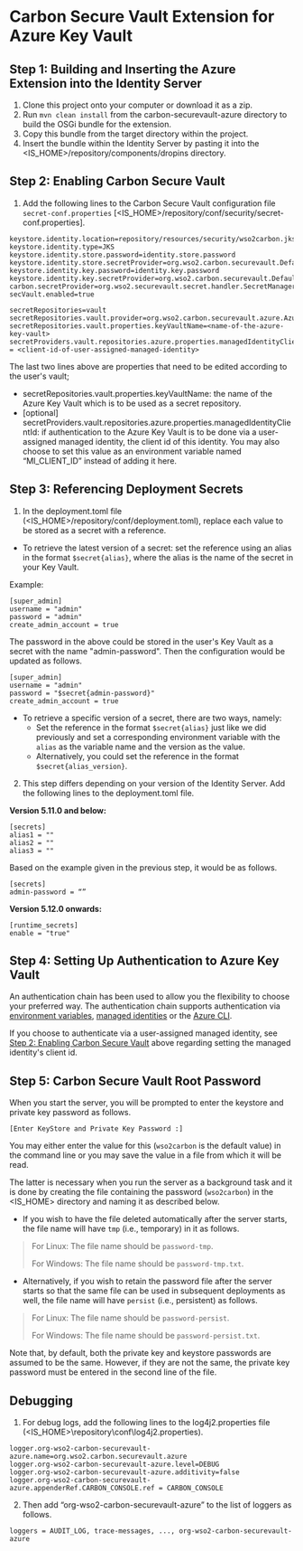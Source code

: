 # Carbon Secure Vault Extension for Azure Key Vault

## Step 1: Building and Inserting the Azure Extension into the Identity Server

1. Clone this project onto your computer or download it as a zip.
2. Run `mvn clean install` from the carbon-securevault-azure directory to build the OSGi bundle for the extension.
3. Copy this bundle from the target directory within the project.
4. Insert the bundle within the Identity Server by pasting it into the <IS_HOME>/repository/components/dropins directory.

## Step 2: Enabling Carbon Secure Vault

1. Add the following lines to the Carbon Secure Vault configuration file `secret-conf.properties`  [<IS_HOME>/repository/conf/security/secret-conf.properties].

```
keystore.identity.location=repository/resources/security/wso2carbon.jks
keystore.identity.type=JKS
keystore.identity.store.password=identity.store.password
keystore.identity.store.secretProvider=org.wso2.carbon.securevault.DefaultSecretCallbackHandler
keystore.identity.key.password=identity.key.password
keystore.identity.key.secretProvider=org.wso2.carbon.securevault.DefaultSecretCallbackHandler
carbon.secretProvider=org.wso2.securevault.secret.handler.SecretManagerSecretCallbackHandler
secVault.enabled=true

secretRepositories=vault
secretRepositories.vault.provider=org.wso2.carbon.securevault.azure.AzureKeyVaultRepositoryProvider
secretRepositories.vault.properties.keyVaultName=<name-of-the-azure-key-vault>
secretProviders.vault.repositories.azure.properties.managedIdentityClientId = <client-id-of-user-assigned-managed-identity>
```

The last two lines above are properties that need to be edited according to the user's vault;
- secretRepositories.vault.properties.keyVaultName: the name of the Azure Key Vault which is to be used as a secret repository.
- [optional] secretProviders.vault.repositories.azure.properties.managedIdentityClientId: if authentication to the Azure Key Vault is to be done via a user-assigned managed identity, the client id of this identity. You may also choose to set this value as an environment variable named “MI_CLIENT_ID” instead of adding it here.

## Step 3: Referencing Deployment Secrets

1. In the deployment.toml file (<IS_HOME>/repository/conf/deployment.toml), replace each value to be stored as a secret with a reference.

- To retrieve the latest version of a secret: set the reference using an alias in the format `$secret{alias}`, where the alias is the name of the secret in your Key Vault.

Example:
```
[super_admin]
username = "admin"
password = "admin"
create_admin_account = true
```

The password in the above could be stored in the user's Key Vault as a secret with the name "admin-password". Then the configuration would be updated as follows.

```
[super_admin]
username = "admin"
password = "$secret{admin-password}"
create_admin_account = true
```

- To retrieve a specific version of a secret, there are two ways, namely: 
  - Set the reference in the format `$secret{alias}` just like we did previously and set a corresponding environment variable with the `alias` as the variable name and the version as the value.
  - Alternatively, you could set the reference in the format `$secret{alias_version}`.

2. This step differs depending on your version of the Identity Server.
   Add the following lines to the deployment.toml file.

**Version 5.11.0 and below:**

```
[secrets]
alias1 = ""
alias2 = ""
alias3 = ""
```

Based on the example given in the previous step, it would be as follows.

```
[secrets]
admin-password = “”
```

**Version 5.12.0 onwards:**

```
[runtime_secrets]
enable = "true"
```

## Step 4: Setting Up Authentication to Azure Key Vault

An authentication chain has been used to allow you the flexibility to choose your preferred way. The authentication chain supports authentication via [environment variables](https://docs.microsoft.com/en-us/azure/developer/java/sdk/identity-azure-hosted-auth#environment-variables), [managed identities](https://docs.microsoft.com/en-us/azure/active-directory/managed-identities-azure-resources/overview) or the [Azure CLI](https://docs.microsoft.com/en-us/azure/developer/java/sdk/identity-dev-env-auth#azure-cli-credential).

If you choose to authenticate via a user-assigned managed identity, see [Step 2: Enabling Carbon Secure Vault](#step-2-enabling-carbon-secure-vault) above regarding setting the managed identity's client id.

## Step 5: Carbon Secure Vault Root Password

When you start the server, you will be prompted to enter the keystore and private key password as follows.

`[Enter KeyStore and Private Key Password :]`

You may either enter the value for this (`wso2carbon` is the default value) in the command line or you may save the value in a file from which it will be read.

The latter is necessary when you run the server as a background task and it is done by creating the file containing the password (`wso2carbon`) in the <IS_HOME> directory and naming it as described below.

- If you wish to have the file deleted automatically after the server starts, the file name will have `tmp` (i.e., temporary) in it as follows.

> For Linux: The file name should be `password-tmp`.
>
> For Windows: The file name should be `password-tmp.txt`.

- Alternatively, if you wish to retain the password file after the server starts so that the same file can be used in subsequent deployments as well, the file name will have `persist` (i.e., persistent) as follows.

>For Linux: The file name should be `password-persist`.
>
>For Windows: The file name should be `password-persist.txt`.

Note that, by default, both the private key and keystore passwords are assumed to be the same. However, if they are not the same, the private key password must be entered in the second line of the file.

## Debugging

1. For debug logs, add the following lines to the log4j2.properties file (<IS_HOME>\repository\conf\log4j2.properties).

```
logger.org-wso2-carbon-securevault-azure.name=org.wso2.carbon.securevault.azure
logger.org-wso2-carbon-securevault-azure.level=DEBUG
logger.org-wso2-carbon-securevault-azure.additivity=false
logger.org-wso2-carbon-securevault-azure.appenderRef.CARBON_CONSOLE.ref = CARBON_CONSOLE
```

2. Then add “org-wso2-carbon-securevault-azure” to the list of loggers as follows.

```
loggers = AUDIT_LOG, trace-messages, ..., org-wso2-carbon-securevault-azure
```
